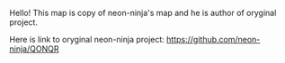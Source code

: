 Hello! This map is copy of neon-ninja's map and he is author of oryginal project.

Here is link to oryginal neon-ninja project: https://github.com/neon-ninja/QONQR
